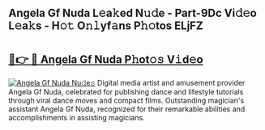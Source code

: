 ## Angela Gf Nuda L𝚎a𝚔ed N𝚞𝚍e - Part-9Dc Vi𝚍𝚎o L𝚎a𝚔s - H𝚘𝚝 O𝚗𝚕yf𝚊ns P𝚑𝚘tos ELjFZ

# <h2><a href="http://kf2tsf.oniu.top/?m=Angela+Gf+Nuda">🔗👉 🔴 Angela Gf Nuda P𝚑ot𝚘𝚜 V𝚒d𝚎o</a></h2>

[![Angela Gf Nuda Nu𝚍e𝚜](https://i.imgur.com/0qMVB7G.gif)](http://kf2tsf.oniu.top/?m=Angela+Gf+Nuda)
Digital media artist and amusement provider Angela Gf Nuda, celebrated for publishing dance and lifestyle tutorials through viral dance moves and compact films. Outstanding magician's assistant Angela Gf Nuda, recognized for their remarkable abilities and accomplishments in assisting magicians.  
